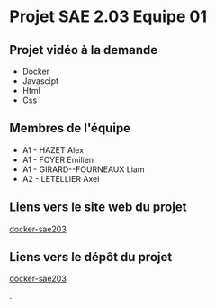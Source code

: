 # Projet SAE 2.03 Equipe 01


## Projet vidéo à la demande

- Docker
- Javascipt
- Html
- Css

## Membres de l'équipe

- A1 - HAZET Alex
- A1 - FOYER Emilien
- A1 - GIRARD--FOURNEAUX Liam
- A2 - LETELLIER Axel

## Liens vers le site web du projet
[docker-sae203](http://di-docker:54688/)
## Liens vers le dépôt du projet

[docker-sae203](`https://github.com/GilbertLeVoyant/docker-sae203`)

.

